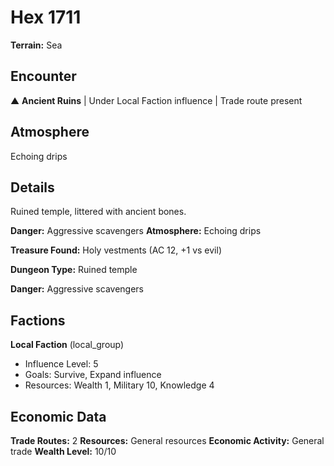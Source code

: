 # Hex 1711

**Terrain:** Sea

## Encounter
▲ **Ancient Ruins** | Under Local Faction influence | Trade route present

## Atmosphere
Echoing drips

## Details
Ruined temple, littered with ancient bones.

**Danger:** Aggressive scavengers
**Atmosphere:** Echoing drips

**Treasure Found:** Holy vestments (AC 12, +1 vs evil)


**Dungeon Type:** Ruined temple

**Danger:** Aggressive scavengers

## Factions
**Local Faction** (local_group)
- Influence Level: 5
- Goals: Survive, Expand influence
- Resources: Wealth 1, Military 10, Knowledge 4

## Economic Data
**Trade Routes:** 2
**Resources:** General resources
**Economic Activity:** General trade
**Wealth Level:** 10/10
